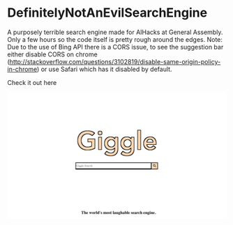 # DefinitelyNotAnEvilSearchEngine
A purposely terrible search engine made for AIHacks at General Assembly. Only a few hours so the code itself is pretty rough around the edges. Note: Due to the use of Bing API there is a CORS issue, to see the suggestion bar either disable CORS on chrome (http://stackoverflow.com/questions/3102819/disable-same-origin-policy-in-chrome) or use Safari which has it disabled by default.

Check it out here

<img src="https://raw.githubusercontent.com/grago1999/DefinitelyNotAnEvilSearchEngine/master/sample.png">
